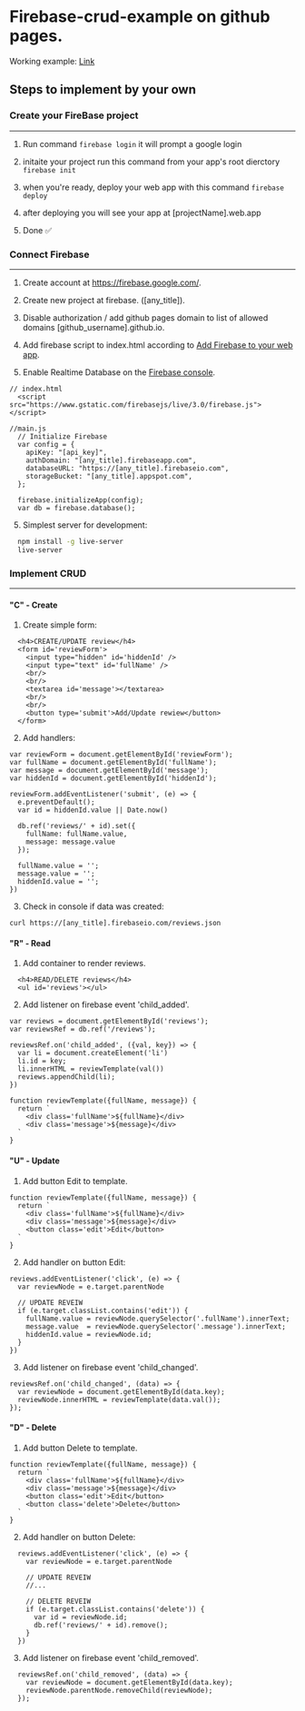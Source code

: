 # Firebase-crud-example on github pages.

Working example:   [Link](https://ckrcok.github.io/firebase-crud/ "Live Demo")

## Steps to implement by your own

### Create your FireBase project
___

1) Run command `firebase login` it will prompt a google login

2) initaite your project run this command from your app's root dierctory `firebase init`

3) when you're ready, deploy your web app with this command `firebase deploy`

4) after deploying you will see your app at [projectName].web.app

5) Done ✅

### Connect Firebase
___

1) Create account at https://firebase.google.com/.

2) Create new project at firebase. ([any_title]).

3) Disable authorization / add github pages domain to list of allowed domains [github_username].github.io.

4) Add firebase script to index.html according to 
[Add Firebase to your web app](https://firebase.google.com/docs/web/setup#register-app "Add Firebase to your web app").

5) Enable Realtime Database on the [Firebase console](https://console.firebase.google.com "Firebase console").



```
// index.html
  <script src="https://www.gstatic.com/firebasejs/live/3.0/firebase.js"></script>

//main.js
  // Initialize Firebase
  var config = {
    apiKey: "[api_key]",
    authDomain: "[any_title].firebaseapp.com",
    databaseURL: "https://[any_title].firebaseio.com",
    storageBucket: "[any_title].appspot.com",
  };

  firebase.initializeApp(config);
  var db = firebase.database();
```

5) Simplest server for development:

```bash
  npm install -g live-server
  live-server
```

### Implement CRUD
___

#### "C" - Сreate

1) Create simple form:

```
  <h4>CREATE/UPDATE review</h4>
  <form id='reviewForm'>
    <input type="hidden" id='hiddenId' />
    <input type="text" id='fullName' />
    <br/>
    <br/>
    <textarea id='message'></textarea>
    <br/>
    <br/>
    <button type='submit'>Add/Update rewiew</button>
  </form>
```

2) Add handlers:

```
var reviewForm = document.getElementById('reviewForm');
var fullName = document.getElementById('fullName');
var message = document.getElementById('message');
var hiddenId = document.getElementById('hiddenId');

reviewForm.addEventListener('submit', (e) => {
  e.preventDefault();
  var id = hiddenId.value || Date.now()

  db.ref('reviews/' + id).set({
    fullName: fullName.value,
    message: message.value
  });

  fullName.value = '';
  message.value = '';
  hiddenId.value = '';
})
```

3) Check in console if data was created:

```
curl https://[any_title].firebaseio.com/reviews.json
```

#### "R" - Read

1) Add container to render reviews.

```
  <h4>READ/DELETE reviews</h4>
  <ul id='reviews'></ul>
```

2) Add listener on firebase event 'child_added'.

```
var reviews = document.getElementById('reviews');
var reviewsRef = db.ref('/reviews');

reviewsRef.on('child_added', ({val, key}) => {
  var li = document.createElement('li')
  li.id = key;
  li.innerHTML = reviewTemplate(val())
  reviews.appendChild(li);
})

function reviewTemplate({fullName, message}) {
  return `
    <div class='fullName'>${fullName}</div>
    <div class='message'>${message}</div>
  `
}
```

#### "U" - Update

1) Add button Edit to template.
```
function reviewTemplate({fullName, message}) {
  return `
    <div class='fullName'>${fullName}</div>
    <div class='message'>${message}</div>
    <button class='edit'>Edit</button>
  `
}
```

2) Add handler on button Edit:

```
reviews.addEventListener('click', (e) => {
  var reviewNode = e.target.parentNode

  // UPDATE REVEIW
  if (e.target.classList.contains('edit')) {
    fullName.value = reviewNode.querySelector('.fullName').innerText;
    message.value  = reviewNode.querySelector('.message').innerText;
    hiddenId.value = reviewNode.id;
  }
})
```

3) Add listener on firebase event 'child_changed'.

```
reviewsRef.on('child_changed', (data) => {
  var reviewNode = document.getElementById(data.key);
  reviewNode.innerHTML = reviewTemplate(data.val());
});
```

#### "D" - Delete

1) Add button Delete to template.
```
function reviewTemplate({fullName, message}) {
  return `
    <div class='fullName'>${fullName}</div>
    <div class='message'>${message}</div>
    <button class='edit'>Edit</button>
    <button class='delete'>Delete</button>
  `
}
```

2) Add handler on button Delete:

```
  reviews.addEventListener('click', (e) => {
    var reviewNode = e.target.parentNode

    // UPDATE REVEIW
    //...

    // DELETE REVEIW
    if (e.target.classList.contains('delete')) {
      var id = reviewNode.id;
      db.ref('reviews/' + id).remove();
    }
  })
```

3) Add listener on firebase event 'child_removed'.

```
  reviewsRef.on('child_removed', (data) => {
    var reviewNode = document.getElementById(data.key);
    reviewNode.parentNode.removeChild(reviewNode);
  });
```
